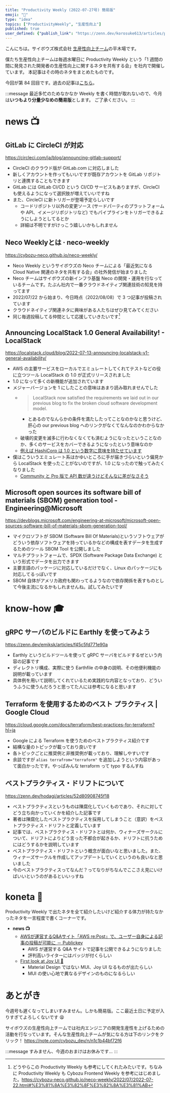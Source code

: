 ```yaml
---
title: "Productivity Weekly (2022-07-27号) 簡易版"
emoji: "🎁"
type: "idea"
topics: ["ProductivityWeekly", "生産性向上"]
published: true
user_defined: {"publish_link": "https://zenn.dev/korosuke613/articles/productivity-weekly-20220727"}
---
```


こんにちは。サイボウズ株式会社 [生産性向上チーム](https://note.com/cybozu_dev/n/n1c1b44bf72f6)の平木場です。

僕たち生産性向上チームは毎週水曜日に Productivity Weekly という「1 週間の間に発見された開発者の生産性向上に関するネタを共有する会」を社内で開催しています。
本記事はその時のネタをまとめたものです。

今回が第 84 回目です。過去の記事は[こちら](https://zenn.dev/topics/productivityweekly?order=latest)。

:::message
最近多忙のためなかなか Weekly を書く時間が取れないので、今月は**いつもより分量少なめの簡易版**とします。
ご了承ください。
:::

# news 📺

## GitLab に CircleCI が対応
https://circleci.com/ja/blog/announcing-gitlab-support/

- CircleCI のクラウド版が GitLab.com に対応しました
- 新しくアカウントを作ってもいいですが既存アカウントを GitLab リポジトリと連携することもできます
- GitLab には GitLab CI/CD という CI/CD サービスもありますが、CircleCI も使えるようになって選択肢が増えていいですね
- また、CircleCI に新トリガーが登場予定らしいです
  - コードリポジトリ以外の変更ソース (サードパーティのプラットフォームや API、イメージリポジトリなど) でもパイプラインをトリガーできるようにしようとしてるとか
  - 詳細は不明ですがけっこう嬉しいかもしれません

## Neco Weeklyとは · neco-weekly
https://cybozu-neco.github.io/neco-weekly/

- Neco Weekly というサイボウズの Neco チームによる「最近気になる Cloud Native 関連のネタを共有する会」の社外発信が始まりました
- Neco チームはサイボウズの新インフラ基盤 Neco の開発・運用を行なっているチームです。たぶん社内で一番クラウドネイティブ関連技術の知見を持ってます
- 2022/07/22 から始まり、今日時点（2022/08/08）で 3 つ記事が投稿されています
- クラウドネイティブ関連ネタに興味がある人たちはぜひ見てみてください
- 同じ毎週投稿してる仲間として応援していきたいです[^ref_pw]

[^ref_pw]: どうやらこの Productivity Weekly も参考にしてくれたみたいです。ちなみに Productivity Weekly も Cybozu Frontend Weekly を参考にはじめました。https://cybozu-neco.github.io/neco-weekly/2022/07/2022-07-22.html#%E3%81%8A%E3%82%8F%E3%82%8A%E3%81%AB

## Announcing LocalStack 1.0 General Availability! - LocalStack
https://localstack.cloud/blog/2022-07-13-announcing-localstack-v1-general-availability/

- AWS の主要サービスをローカルでエミュレートしてくれてテストなどの役に立つツール LocalStack の 1.0 が正式リリースされました
- 1.0 になって多くの新機能が追加されています
- メジャーバージョンを 1 にしたことの意味はあまり読み取れませんでした
  - > LocalStack now satisfied the requirements we laid out in our previous blog to fix the broken cloud software development model.
    - とあるのでなんらかの条件を満たしたってことなのかなと思うけど、肝心の our previous blog へのリンクがなくてなんなのかわからなかった
  - 破壊的変更を滅多に行わなくなくても済むようになったということなのか、多くのサービスをカバーできるようになったという意味なのか
  - [例えば HashiCorp は 1.0 という数字に意味を持たせています](https://dev.classmethod.jp/articles/terraform-1-0-general-availability/#toc-5)
- 僕はこういうエミュレート系はかゆいところに手が届きづらいという偏見から LocalStack を使ったことがないのですが、1.0 になったので触ってみたくなりました
  - [Community と Pro 版で API 数が違うけどそんなに差がなさそう](https://docs.localstack.cloud/aws/feature-coverage/)

## Microsoft open sources its software bill of materials (SBOM) generation tool - Engineering@Microsoft
https://devblogs.microsoft.com/engineering-at-microsoft/microsoft-open-sources-software-bill-of-materials-sbom-generation-tool/

- マイクロソフトが SBOM (Software Bill Of Materials)というソフトウェアがどういう依存ソフトウェアを持っているかなどの構成を表すデータを生成するためのツール SBOM Tool を公開しました
- マルチプラットフォームで、SPDX (Software Package Data Exchange) という形式でデータを出力できます
- 主要言語のパッケージに対応しているだけでなく、Linux のパッケージにも対応してるっぽいです
- SBOM 自体がアメリカ政府も関わってるようなので依存関係を表すものとして今後主流になるかもしれませんね。試してみたいです

# know-how 🎓

## gRPC サーバのビルドに Earthly を使ってみよう
https://zenn.dev/emiksk/articles/f45c5fd771e90a

- Earthly というビルドツールを使って gRPC サーバをビルドするぜという内容の記事です
- ディレクトリ構成、実際に使う Earthfile の中身の説明、その他便利機能の説明が載っています
- 具体例を用いて説明してくれているため実践的な内容となっており、どういうふうに使うんだろうと思ってた人には参考になると思います

## Terraform を使用するためのベスト プラクティス  |  Google Cloud
https://cloud.google.com/docs/terraform/best-practices-for-terraform?hl=ja

- Google による Terraform を使うためのベストプラクティス紹介です
- 結構な量のトピックが載っており良いです
- 各トピックごとに推奨例と非推奨例が載っており、理解しやすいです
- 余談ですが `alias terrafrom="terraform"` を追加しようという内容があって面白かったです。やっぱみんな terraform って typo するんすね

## ベストプラクティス・ドリフトについて
https://zenn.dev/hodagi/articles/52d80908745f18
- ベストプラクティスというものは陳腐化していくものであり、それに対してどう立ち向かっていくかを紹介した記事です
- 著者は陳腐化したベストプラクティスを採用してしまうこと（意訳）をベストプラクティス・ドリフトと定義しています
- 記事では、ベストプラクティス・ドリフトとは何か、ウィナーズサークルについて、ドリフトによりどう言った不都合が起きるか、ドリフトに抗うためにはどうするかを説明しています
- ベストプラクティス・ドリフトという概念が面白いなと思いました。また、ウィナーズサークルを作成してアップデートしていくというのも良いなと思いました
- 今のベストプラクティスってなんだ？ってなりがちなんでここさえ見にいけばいいというのがあるといいっすね

# koneta 🍘
Productivity Weekly で出たネタを全て紹介したいけど紹介する体力が持たなかったネタを一言程度で書くコーナーです。

- **news 📺**
  - [AWSが運営するQ&Aサイト「AWS re:Post」で、ユーザー自身による記事の投稿が可能に － Publickey](https://www.publickey1.jp/blog/22/awsqaaws_repost.html)
    - AWS が運営する Q&A サイトで記事を公開できるようになりました
    - 評判高いライターにはバッジが付くらしい
  - [First look at Joy UI 🥳](https://mui.com/blog/first-look-at-joy/)
    - Material Design ではない MUI、Joy UI なるものが出たらしい
    - MUI の使い心地で異なるデザインのものになるらしい

# あとがき
今週号も遅くなってしまいすみません。しかも簡易版。ここ最近土日に予定が入りすぎてよろしくないです 😫

サイボウズの生産性向上チームでは社内エンジニアの開発生産性を上げるための活動を行なっています。そんな生産性向上チームが気になる方は下のリンクをクリック！
https://note.com/cybozu_dev/n/n1c1b44bf72f6

:::message 
すみません、今週のおまけはお休みです...
:::
